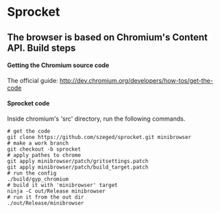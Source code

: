 Sprocket
========
The browser is based on Chromium's Content API.
Build steps
-------------
#### Getting the Chromium source code
The official guide: http://dev.chromium.org/developers/how-tos/get-the-code
#### Sprocket code
Inside chromium's 'src' directory, run the following commands.
```shell
# get the code
git clone https://github.com/szeged/sprocket.git minibrowser
# make a work branch
git checkout -b sprocket
# apply pathes to chrome
git apply minibrowser/patch/gritsettings.patch
git apply minibrowser/patch/build_target.patch
# run the config
./build/gyp_chromium
# build it with 'minibrowser' target
ninja -C out/Release minibrowser
# run it from the out dir
./out/Release/minibrowser
```